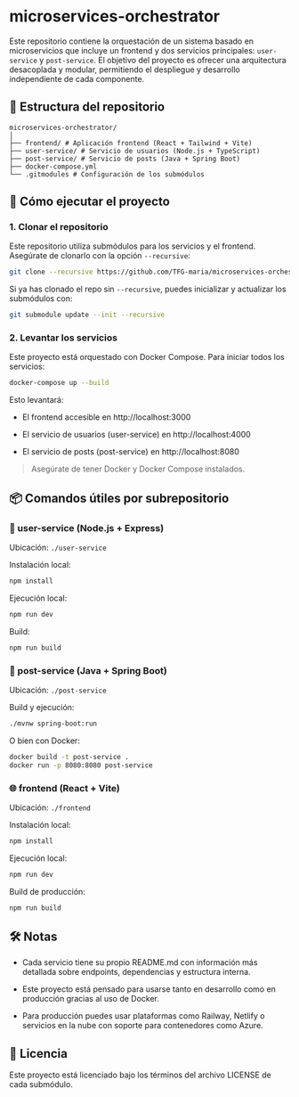 # microservices-orchestrator

Este repositorio contiene la orquestación de un sistema basado en microservicios que incluye un frontend y dos servicios
principales: `user-service` y `post-service`. El objetivo del proyecto es ofrecer una arquitectura desacoplada y
modular, permitiendo el despliegue y desarrollo independiente de cada componente.

## 🧱 Estructura del repositorio

```
microservices-orchestrator/
│
├── frontend/ # Aplicación frontend (React + Tailwind + Vite)
├── user-service/ # Servicio de usuarios (Node.js + TypeScript)
├── post-service/ # Servicio de posts (Java + Spring Boot)
├── docker-compose.yml
└── .gitmodules # Configuración de los submódulos
```

## 🚀 Cómo ejecutar el proyecto

### 1. Clonar el repositorio

Este repositorio utiliza submódulos para los servicios y el frontend. Asegúrate de clonarlo con la opción `--recursive`:

```bash
git clone --recursive https://github.com/TFG-maria/microservices-orchestrator.git
```

Si ya has clonado el repo sin `--recursive`, puedes inicializar y actualizar los submódulos con:

```bash
git submodule update --init --recursive
```

### 2. Levantar los servicios

Este proyecto está orquestado con Docker Compose. Para iniciar todos los servicios:

```bash
docker-compose up --build
```

Esto levantará:

- El frontend accesible en http://localhost:3000

- El servicio de usuarios (user-service) en http://localhost:4000

- El servicio de posts (post-service) en http://localhost:8080

> Asegúrate de tener Docker y Docker Compose instalados.

## 📦 Comandos útiles por subrepositorio

### 🔧 user-service (Node.js + Express)

Ubicación: `./user-service`

Instalación local:

```bash
npm install
```

Ejecución local:

```bash
npm run dev
```

Build:

```bash
npm run build
```

### 📰 post-service (Java + Spring Boot)

Ubicación: `./post-service`

Build y ejecución:

```bash
./mvnw spring-boot:run
```

O bien con Docker:

```bash
docker build -t post-service .
docker run -p 8080:8080 post-service
```

### 🌐 frontend (React + Vite)

Ubicación: `./frontend`

Instalación local:

```bash
npm install
```

Ejecución local:

```bash
npm run dev
```

Build de producción:

```bash
npm run build
```

## 🛠️ Notas

- Cada servicio tiene su propio README.md con información más detallada sobre endpoints, dependencias y estructura
  interna.

- Este proyecto está pensado para usarse tanto en desarrollo como en producción gracias al uso de Docker.

- Para producción puedes usar plataformas como Railway, Netlify o servicios en la nube con soporte para contenedores como Azure.

## 📄 Licencia

Este proyecto está licenciado bajo los términos del archivo LICENSE de cada submódulo.

